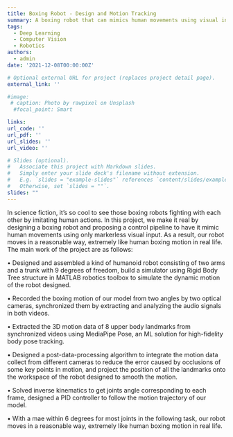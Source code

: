 ```yaml
---
title: Boxing Robot - Design and Motion Tracking
summary: A boxing robot that can mimics human movements using visual input.
tags:
  - Deep Learning
  - Computer Vision
  - Robotics
authors:
  - admin
date: '2021-12-08T00:00:00Z'

# Optional external URL for project (replaces project detail page).
external_link: ''

#image:
 # caption: Photo by rawpixel on Unsplash
  #focal_point: Smart

links:
url_code: ''
url_pdf: ''
url_slides: ''
url_video: ''

# Slides (optional).
#   Associate this project with Markdown slides.
#   Simply enter your slide deck's filename without extension.
#   E.g. `slides = "example-slides"` references `content/slides/example-slides.md`.
#   Otherwise, set `slides = ""`.
slides: ""
---
```


In science fiction, it’s so cool to see those boxing robots fighting with each other by imitating human actions. In this project, we make it real by designing a boxing robot and proposing a control pipeline to have it mimic human movements using only markerless visual input. As a result, our robot moves in a reasonable way, extremely like human boxing motion in real life. The main work of the project are as follows:

• Designed and assembled a kind of humanoid robot consisting of two arms and a trunk with 9 degrees of freedom, build a simulator using Rigid Body Tree structure in MATLAB robotics toolbox to simulate the dynamic motion of the robot designed.

• Recorded the boxing motion of our model from two angles by two optical cameras, synchronized them by extracting and analyzing the audio signals in both videos.

• Extracted the 3D motion data of 8 upper body landmarks from synchronized videos using MediaPipe Pose, an ML solution for high-fidelity body pose tracking. 

• Designed a post-data-processing algorithm to integrate the motion data collect from different cameras to reduce the error caused by occlusions of some key points in motion, and project the position of all the landmarks onto the workspace of the robot designed to smooth the motion.

• Solved inverse kinematics to get joints angle corresponding to each frame, designed a PID controller to follow the motion trajectory of our model.

• With a mae within 6 degrees for most joints in the following task, our robot moves in a reasonable way, extremely like human boxing motion in real life.
